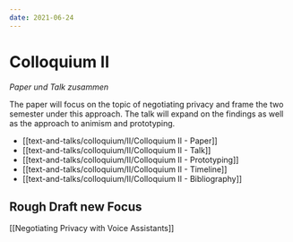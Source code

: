 ```yaml
---
date: 2021-06-24
---
```

# Colloquium II
*Paper und Talk zusammen*

The paper will focus on the topic of negotiating privacy and frame the two semester under this approach. The talk will expand on the findings as well as the approach to animism and prototyping.

- [[text-and-talks/colloquium/II/Colloquium II - Paper]]
- [[text-and-talks/colloquium/II/Colloquium II - Talk]]
- [[text-and-talks/colloquium/II/Colloquium II - Prototyping]]
- [[text-and-talks/colloquium/II/Colloquium II - Timeline]]
- [[text-and-talks/colloquium/II/Colloquium II - Bibliography]]

## Rough Draft new Focus
[[Negotiating Privacy with Voice Assistants]]